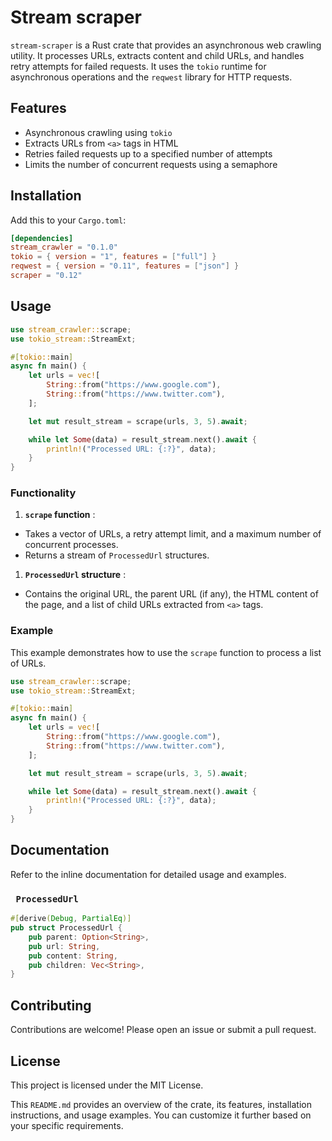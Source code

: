 # Stream scraper

`stream-scraper` is a Rust crate that provides an asynchronous web crawling utility. It processes URLs, extracts content and child URLs, and handles retry attempts for failed requests. It uses the `tokio` runtime for asynchronous operations and the `reqwest` library for HTTP requests.

## Features

- Asynchronous crawling using `tokio`
- Extracts URLs from `<a>` tags in HTML
- Retries failed requests up to a specified number of attempts
- Limits the number of concurrent requests using a semaphore

## Installation

Add this to your `Cargo.toml`:

```toml
[dependencies]
stream_crawler = "0.1.0"
tokio = { version = "1", features = ["full"] }
reqwest = { version = "0.11", features = ["json"] }
scraper = "0.12"
```


## Usage

```rust
use stream_crawler::scrape;
use tokio_stream::StreamExt;

#[tokio::main]
async fn main() {
    let urls = vec![
        String::from("https://www.google.com"),
        String::from("https://www.twitter.com"),
    ];

    let mut result_stream = scrape(urls, 3, 5).await;

    while let Some(data) = result_stream.next().await {
        println!("Processed URL: {:?}", data);
    }
}

```


### Functionality

1. **`scrape` function** :

* Takes a vector of URLs, a retry attempt limit, and a maximum number of concurrent processes.
* Returns a stream of `ProcessedUrl` structures.

1. **`ProcessedUrl` structure** :

* Contains the original URL, the parent URL (if any), the HTML content of the page, and a list of child URLs extracted from `<a>` tags.

### Example

This example demonstrates how to use the `scrape` function to process a list of URLs.

```rust
use stream_crawler::scrape;
use tokio_stream::StreamExt;

#[tokio::main]
async fn main() {
    let urls = vec![
        String::from("https://www.google.com"),
        String::from("https://www.twitter.com"),
    ];

    let mut result_stream = scrape(urls, 3, 5).await;

    while let Some(data) = result_stream.next().await {
        println!("Processed URL: {:?}", data);
    }
}

```


## Documentation

Refer to the inline documentation for detailed usage and examples.

### ` ProcessedUrl`

```rust
#[derive(Debug, PartialEq)]
pub struct ProcessedUrl {
    pub parent: Option<String>,
    pub url: String,
    pub content: String,
    pub children: Vec<String>,
}

```


## Contributing

Contributions are welcome! Please open an issue or submit a pull request.

## License

This project is licensed under the MIT License.

This `README.md` provides an overview of the crate, its features, installation instructions, and usage examples. You can customize it further based on your specific requirements.
